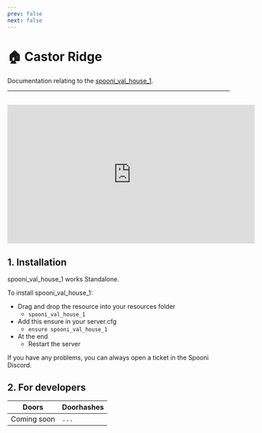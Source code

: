 ```yaml
---
prev: false
next: false
---
```


# 🏠 Castor Ridge
Documentation relating to the [spooni_val_house_1](https://spooni-mapping.tebex.io/package/6119153).

___
<br>
<iframe width="560" height="315" src="https://www.youtube.com/embed/HJKuvCEfplQ?si=KYe3LoHhmr8UZSwq" frameborder="0" allow="accelerometer; autoplay; clipboard-write; encrypted-media; gyroscope; picture-in-picture; web-share" allowfullscreen></iframe>

## 1. Installation
spooni_val_house_1 works Standalone.  

To install spooni_val_house_1:
- Drag and drop the resource into your resources folder
  - `spooni_val_house_1`
- Add this ensure in your server.cfg
  - `ensure spooni_val_house_1`
- At the end
  - Restart the server

If you have any problems, you can always open a ticket in the Spooni Discord.

## 2. For developers
| Doors                     | Doorhashes
|---------------------------|----------------------------------------------------------------------------------|
| Coming soon               | `...`